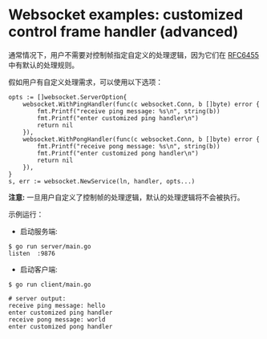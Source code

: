 # Websocket examples: customized control frame handler (advanced)

通常情况下，用户不需要对控制帧指定自定义的处理逻辑，因为它们在 [RFC6455](https://datatracker.ietf.org/doc/rfc6455/) 中有默认的处理规则。

假如用户有自定义处理需求，可以使用以下选项：

```golang
opts := []websocket.ServerOption{
	websocket.WithPingHandler(func(c websocket.Conn, b []byte) error {
		fmt.Printf("receive ping message: %s\n", string(b))
		fmt.Printf("enter customized ping handler\n")
		return nil
	}),
	websocket.WithPongHandler(func(c websocket.Conn, b []byte) error {
		fmt.Printf("receive pong message: %s\n", string(b))
		fmt.Printf("enter customized pong handler\n")
		return nil
	}),
}
s, err := websocket.NewService(ln, handler, opts...)
```

__注意:__ 一旦用户自定义了控制帧的处理逻辑，默认的处理逻辑将不会被执行。

示例运行：

* 启动服务端:

```shell
$ go run server/main.go 
listen  :9876
```

* 启动客户端:

```shell
$ go run client/main.go
```

```shell
# server output:
receive ping message: hello
enter customized ping handler
receive pong message: world
enter customized pong handler
```
